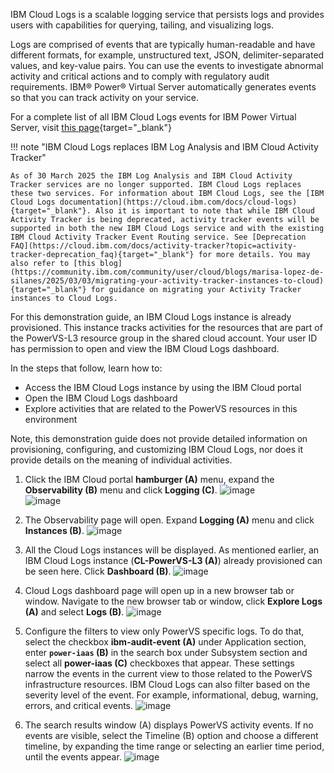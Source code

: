 IBM Cloud Logs is a scalable logging service that persists logs and provides users with capabilities for querying, tailing, and visualizing logs.

Logs are comprised of events that are typically human-readable and have different formats, for example, unstructured text, JSON, delimiter-separated values, and key-value pairs. You can use the events to investigate abnormal activity and critical actions and to comply with regulatory audit requirements. IBM® Power® Virtual Server automatically generates events so that you can track activity on your service.

For a complete list of all IBM Cloud Logs events for IBM Power Virtual Server, visit [this page](https://cloud.ibm.com/docs/power-iaas?topic=power-iaas-at-events){target="_blank"}

!!! note "IBM Cloud Logs replaces IBM Log Analysis and IBM Cloud Activity Tracker"

    As of 30 March 2025 the IBM Log Analysis and IBM Cloud Activity Tracker services are no longer supported. IBM Cloud Logs replaces these two services. For information about IBM Cloud Logs, see the [IBM Cloud Logs documentation](https://cloud.ibm.com/docs/cloud-logs){target="_blank"}. Also it is important to note that while IBM Cloud Activity Tracker is being deprecated, activity tracker events will be supported in both the new IBM Cloud Logs service and with the existing IBM Cloud Activity Tracker Event Routing service. See [Deprecation FAQ](https://cloud.ibm.com/docs/activity-tracker?topic=activity-tracker-deprecation_faq){target="_blank"} for more details. You may also refer to [this blog](https://community.ibm.com/community/user/cloud/blogs/marisa-lopez-de-silanes/2025/03/03/migrating-your-activity-tracker-instances-to-cloud){target="_blank"} for guidance on migrating your Activity Tracker instances to Cloud Logs.

For this demonstration guide, an IBM Cloud Logs instance is already provisioned. This instance tracks activities for the resources that are part of the PowerVS-L3 resource group in the shared cloud account. Your user ID has permission to open and view the IBM Cloud Logs dashboard.

In the steps that follow, learn how to:

- Access the IBM Cloud Logs instance by using the IBM Cloud portal
- Open the IBM Cloud Logs dashboard
- Explore activities that are related to the PowerVS resources in this environment

Note, this demonstration guide does not provide detailed information on provisioning, configuring, and customizing IBM Cloud Logs, nor does it provide details on the meaning of individual activities.

1. Click the IBM Cloud portal **hamburger (A)** menu, expand the **Observability (B)** menu and click **Logging (C)**.
   ![image](https://github.com/user-attachments/assets/0f610b4e-bd70-45c2-acbf-e94818835d76)   
   ![image](https://github.com/user-attachments/assets/5e8477dc-44be-4b04-876c-d740f2d2e99b)

2. The Observability page will open. Expand **Logging (A)** menu and click **Instances (B)**.
   ![image](https://github.com/user-attachments/assets/8f9d0c9b-3d3c-4cc6-bab6-218dad533d52)

3. All the Cloud Logs instances will be displayed. As mentioned earlier, an IBM Cloud Logs instance (**CL-PowerVS-L3 (A)**) already provisioned can be seen here. Click **Dashboard (B)**.
   ![image](https://github.com/user-attachments/assets/0c7664b5-ccd7-4b81-ac29-74463d52c76b)

4. Cloud Logs dashboard page will open up in a new browser tab or window. Navigate to the new browser tab or window, click **Explore Logs (A)** and select **Logs (B)**.
   ![image](https://github.com/user-attachments/assets/b93227a2-2c69-454e-ac6f-e24851ba3b5e)

5. Configure the filters to view only PowerVS specific logs. To do that, select the checkbox **ibm-audit-event (A)** under Application section, enter **`power-iaas` (B)** in the search box under Subsystem section and select all **power-iaas (C)** checkboxes that appear. These settings narrow the events in the current view to those related to the PowerVS infrastructure resources. IBM Cloud Logs can also filter based on the severity level of the event. For example, informational, debug, warning, errors, and critical events.
   ![image](https://github.com/user-attachments/assets/6985d4c7-b277-4815-ba08-52718c7f42b6)

6. The search results window (A) displays PowerVS activity events. If no events are visible, select the Timeline (B) option and choose a different timeline, by expanding the time range or selecting an earlier time period, until the events appear.
   ![image](https://github.com/user-attachments/assets/9e378210-6c42-46de-a600-abe3425d6dff)

